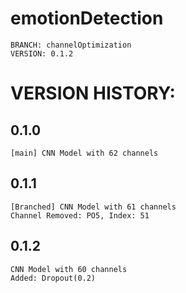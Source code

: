 #   **emotionDetection**
    BRANCH: channelOptimization
    VERSION: 0.1.2

# VERSION HISTORY:

## 0.1.0   
    [main] CNN Model with 62 channels
## 0.1.1   
    [Branched] CNN Model with 61 channels 
    Channel Removed: PO5, Index: 51
## 0.1.2   
    CNN Model with 60 channels
    Added: Dropout(0.2)
